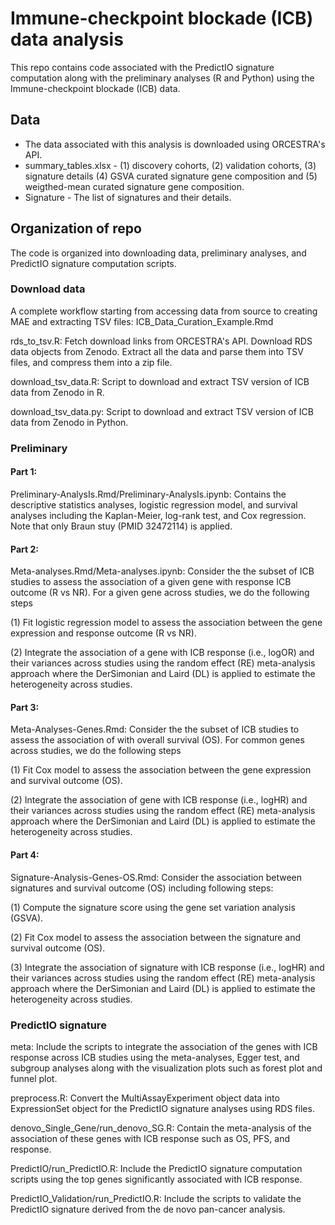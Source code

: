 # Immune-checkpoint blockade (ICB) data analysis

This repo contains code associated with the PredictIO signature computation along with the preliminary analyses (R and Python) using the Immune-checkpoint blockade (ICB) data.

## Data

* The data associated with this analysis is downloaded using ORCESTRA's API. 
* summary_tables.xlsx - (1) discovery cohorts, (2) validation cohorts, (3) signature details (4) GSVA curated signature gene composition and (5) weigthed-mean curated signature gene composition. 
* Signature - The list of signatures and their details.

## Organization of repo

The code is organized into downloading data, preliminary analyses, and PredictIO signature computation scripts. 

### Download data

A complete workflow starting from accessing data from source to creating MAE and extracting TSV files: ICB_Data_Curation_Example.Rmd

rds_to_tsv.R: Fetch download links from ORCESTRA's API. Download RDS data objects from Zenodo. Extract all the data and parse them into TSV files, and compress them into a zip file.

download_tsv_data.R: Script to download and extract TSV version of ICB data from Zenodo in R.

download_tsv_data.py: Script to download and extract TSV version of ICB data from Zenodo in Python.

### Preliminary 

#### Part 1: 

Preliminary-AnalysIs.Rmd/Preliminary-AnalysIs.ipynb: Contains the descriptive statistics analyses, logistic regression model, and survival analyses including the Kaplan-Meier, log-rank test, and Cox regression. Note that only Braun stuy (PMID 32472114) is applied. 

#### Part 2: 

Meta-analyses.Rmd/Meta-analyses.ipynb: Consider the the subset of ICB studies to assess the association of a given gene with response ICB outcome (R vs NR). For a given gene across studies, we do the following steps 

(1) Fit logistic regression model to assess the association between the gene expression and response outcome (R vs NR).

(2) Integrate the association of a gene with ICB response (i.e., logOR) and their variances across studies using the random effect (RE) meta-analysis approach where the DerSimonian and Laird (DL) is applied to estimate the heterogeneity across studies. 

#### Part 3: 

Meta-Analyses-Genes.Rmd: Consider the the subset of ICB studies to assess the association of with overall survival (OS). For common genes across studies, we do the following steps 

(1) Fit Cox model to assess the association between the gene expression and survival outcome (OS).

(2) Integrate the association of gene with ICB response (i.e., logHR) and their variances across studies using the random effect (RE) meta-analysis approach where the DerSimonian and Laird (DL) is applied to estimate the heterogeneity across studies. 

#### Part 4:

Signature-Analysis-Genes-OS.Rmd: Consider the association between signatures and survival outcome (OS) including following steps:

(1) Compute the signature score using the gene set variation analysis (GSVA).

(2) Fit Cox model to assess the association between the signature and survival outcome (OS).

(3) Integrate the association of signature with ICB response (i.e., logHR) and their variances across studies using the random effect (RE) meta-analysis approach where the DerSimonian and Laird (DL) is applied to estimate the heterogeneity across studies. 

### PredictIO signature

meta: Include the scripts to integrate the association of the genes with ICB response across ICB studies using the meta-analyses, Egger test, and subgroup analyses along with the visualization plots such as forest plot and funnel plot. 

preprocess.R: Convert the MultiAssayExperiment object data into ExpressionSet object for the PredictIO signature analyses using RDS files. 

denovo_Single_Gene/run_denovo_SG.R: Contain the meta-analysis of the association of these genes with ICB response such as OS, PFS, and response. 

PredictIO/run_PredictIO.R: Include the PredictIO signature computation scripts using the top genes significantly associated with ICB response.


PredictIO_Validation/run_PredictIO.R: Include the scripts to validate the PredictIO signature derived from the de novo pan-cancer analysis.




